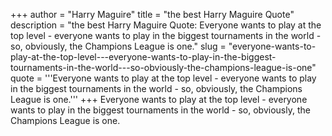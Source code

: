 +++
author = "Harry Maguire"
title = "the best Harry Maguire Quote"
description = "the best Harry Maguire Quote: Everyone wants to play at the top level - everyone wants to play in the biggest tournaments in the world - so, obviously, the Champions League is one."
slug = "everyone-wants-to-play-at-the-top-level---everyone-wants-to-play-in-the-biggest-tournaments-in-the-world---so-obviously-the-champions-league-is-one"
quote = '''Everyone wants to play at the top level - everyone wants to play in the biggest tournaments in the world - so, obviously, the Champions League is one.'''
+++
Everyone wants to play at the top level - everyone wants to play in the biggest tournaments in the world - so, obviously, the Champions League is one.
